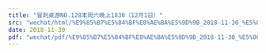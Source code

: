 ```yaml
---
title: "冒刺桌游NO.128本周六晚上1830（12月1日）"
src: "wechat/html/%E9%85%B7%E5%84%BF%E8%AE%BA%E5%9D%9B_2018-11-30_%E5%86%92%E5%88%BA%E6%A1%8C%E6%B8%B8NO.128%E6%9C%AC%E5%91%A8%E5%85%AD%E6%99%9A%E4%B8%8A1830%EF%BC%8812%E6%9C%881%E6%97%A5%EF%BC%89.html"
date: 2018-11-30
pdf: "wechat/pdf/%E9%85%B7%E5%84%BF%E8%AE%BA%E5%9D%9B_2018-11-30_%E5%86%92%E5%88%BA%E6%A1%8C%E6%B8%B8NO.128%E6%9C%AC%E5%91%A8%E5%85%AD%E6%99%9A%E4%B8%8A1830%EF%BC%8812%E6%9C%881%E6%97%A5%EF%BC%89.pdf"
---
```


